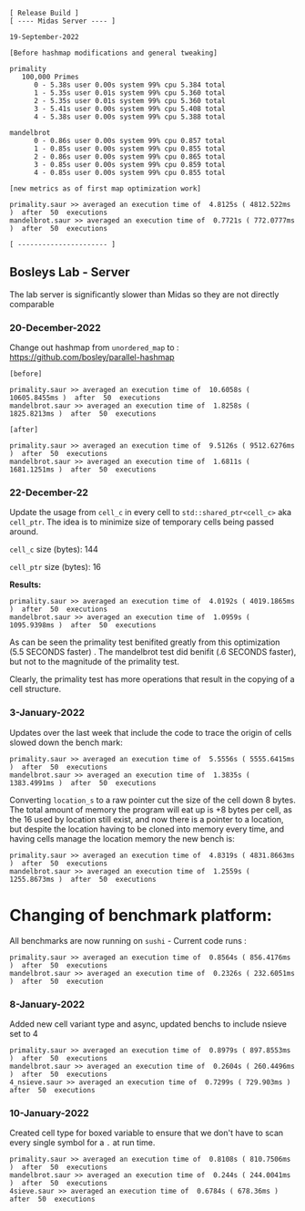 
```
[ Release Build ]
[ ---- Midas Server ---- ]

19-September-2022

[Before hashmap modifications and general tweaking]

primality
   100,000 Primes
      0 - 5.38s user 0.00s system 99% cpu 5.384 total
      1 - 5.35s user 0.01s system 99% cpu 5.360 total
      2 - 5.35s user 0.01s system 99% cpu 5.360 total
      3 - 5.41s user 0.00s system 99% cpu 5.408 total
      4 - 5.38s user 0.00s system 99% cpu 5.388 total

mandelbrot
      0 - 0.86s user 0.00s system 99% cpu 0.857 total
      1 - 0.85s user 0.00s system 99% cpu 0.855 total
      2 - 0.86s user 0.00s system 99% cpu 0.865 total
      3 - 0.85s user 0.00s system 99% cpu 0.859 total
      4 - 0.85s user 0.00s system 99% cpu 0.855 total

[new metrics as of first map optimization work]

primality.saur >> averaged an execution time of  4.8125s ( 4812.522ms )  after  50  executions
mandelbrot.saur >> averaged an execution time of  0.7721s ( 772.0777ms )  after  50  executions

[ ---------------------- ]
```

## Bosleys Lab - Server

The lab server is significantly slower than Midas so they are not directly comparable

### 20-December-2022

Change out hashmap from `unordered_map` to :
https://github.com/bosley/parallel-hashmap

```
[before]

primality.saur >> averaged an execution time of  10.6058s ( 10605.8455ms )  after  50  executions
mandelbrot.saur >> averaged an execution time of  1.8258s ( 1825.8213ms )  after  50  executions

[after]

primality.saur >> averaged an execution time of  9.5126s ( 9512.6276ms )  after  50  executions
mandelbrot.saur >> averaged an execution time of  1.6811s ( 1681.1251ms )  after  50  executions
```

### 22-December-22

Update the usage from `cell_c` in every cell to `std::shared_ptr<cell_c>` aka `cell_ptr`. The idea is to minimize size
of temporary cells being passed around.


`cell_c` size (bytes): 144

`cell_ptr` size (bytes): 16

**Results:**
```
primality.saur >> averaged an execution time of  4.0192s ( 4019.1865ms )  after  50  executions
mandelbrot.saur >> averaged an execution time of  1.0959s ( 1095.9398ms )  after  50  executions
```

As can be seen the primality test benifited greatly from this optimization (5.5 SECONDS faster) . The mandelbrot test did benifit (.6 SECONDS faster), but not to the magnitude of the primality test.

Clearly, the primality test has more operations that result in the copying of a cell structure.


### 3-January-2022

Updates over the last week that include the code to trace the origin of cells slowed down the bench mark:

```
primality.saur >> averaged an execution time of  5.5556s ( 5555.6415ms )  after  50  executions
mandelbrot.saur >> averaged an execution time of  1.3835s ( 1383.4991ms )  after  50  executions
```

Converting `location_s` to a raw pointer cut the size of the cell down 8 bytes. The total amount of memory the program will eat up is +8 bytes per cell, as the 16 used by location still exist, and now there is a pointer to a location, but despite the location
having to be cloned into memory every time, and having cells manage the location memory the new bench is:

```
primality.saur >> averaged an execution time of  4.8319s ( 4831.8663ms )  after  50  executions
mandelbrot.saur >> averaged an execution time of  1.2559s ( 1255.8673ms )  after  50  executions
```


# Changing of benchmark platform:

All benchmarks are now running on `sushi` - Current code runs : 

```
primality.saur >> averaged an execution time of  0.8564s ( 856.4176ms )  after  50  executions
mandelbrot.saur >> averaged an execution time of  0.2326s ( 232.6051ms )  after  50  execution
```

### 8-January-2022

Added new cell variant type and async, updated benchs to include nsieve set to 4

```
primality.saur >> averaged an execution time of  0.8979s ( 897.8553ms )  after  50  executions
mandelbrot.saur >> averaged an execution time of  0.2604s ( 260.4496ms )  after  50  executions
4_nsieve.saur >> averaged an execution time of  0.7299s ( 729.903ms )  after  50  executions
```

### 10-January-2022

Created cell type for boxed variable to ensure that we don't have to scan every single
symbol for a `.` at run time.
```
primality.saur >> averaged an execution time of  0.8108s ( 810.7506ms )  after  50  executions
mandelbrot.saur >> averaged an execution time of  0.244s ( 244.0041ms )  after  50  executions
4sieve.saur >> averaged an execution time of  0.6784s ( 678.36ms )  after  50  executions
```